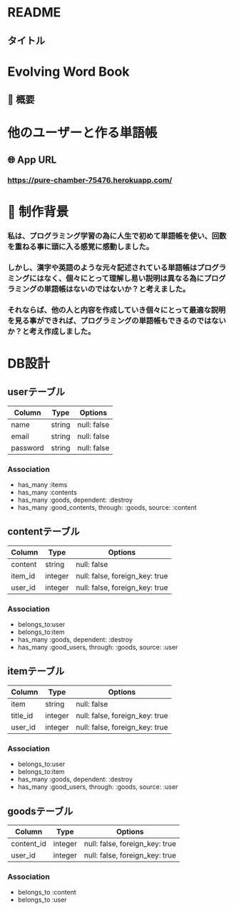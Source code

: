 # README

## タイトル

# Evolving Word Book

## 📗 概要

# 他のユーザーと作る単語帳

## 🌐 App URL

### **https://pure-chamber-75476.herokuapp.com/**

# 📗 制作背景

### 私は、プログラミング学習の為に人生で初めて単語帳を使い、回数を重ねる事に頭に入る感覚に感動しました。
### しかし、漢字や英語のような元々記述されている単語帳はプログラミングにはなく、個々にとって理解し易い説明は異なる為にプログラミングの単語帳はないのではないか？と考えました。
### それならば、他の人と内容を作成していき個々にとって最適な説明を見る事ができれば、プログラミングの単語帳もできるのではないか？と考え作成しました。

# DB設計

## userテーブル
|Column|Type|Options|
|------|----|-------|
|name|string|null: false|
|email|string|null: false|
|password|string|null: false|
### Association
- has_many  :items
- has_many  :contents
- has_many  :goods, dependent: :destroy
- has_many  :good_contents, through: :goods, source: :content

## contentテーブル
|Column|Type|Options|
|------|----|-------|
|content|string|null: false|
|item_id|integer|null: false, foreign_key: true|
|user_id|integer|null: false, foreign_key: true|
### Association
- belongs_to:user
- belongs_to:item
- has_many  :goods, dependent: :destroy
- has_many  :good_users, through: :goods, source: :user

## itemテーブル
|Column|Type|Options|
|------|----|-------|
|item|string|null: false|
|title_id|integer|null: false, foreign_key: true|
|user_id|integer|null: false, foreign_key: true|
### Association
- belongs_to:user
- belongs_to:item
- has_many  :goods, dependent: :destroy
- has_many  :good_users, through: :goods, source: :user

## goodsテーブル
|Column|Type|Options|
|------|----|-------|
|content_id|integer|null: false, foreign_key: true|
|user_id|integer|null: false, foreign_key: true|
### Association
- belongs_to :content
- belongs_to :user